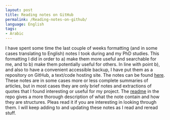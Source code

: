```yaml
---
layout: post
title: Reading notes on GitHub
permalink: /Reading-notes-on-github/
language: English
tags:
- Arabic
---
```


I have spent some time the last couple of weeks formatting (and in some cases translating to English) notes I took during and my PhD studies. This formatting I did in order to a)&nbsp;make them more useful and searchable for me, and to b)&nbsp;make them potentially useful for others. In line with point&nbsp;b), and also to have a convenient accessible backup, I have put them as a repository on GitHub, a text/code hosting site. The notes can be found [here](https://github.com/andreasmhallberg/readingnotes). These notes are in some cases more or less complete summaries of articles, but in most cases they are only brief notes and extractions of quotes that I found interesting or useful for my project. The [readme](https://github.com/andreasmhallberg/readingnotes/blob/master/README.mkd) in the repo gives a more thorough description of what the note contain and how they are structures. Pleas read it if you are interesting in looking through them. I will keep adding to and updating these notes as I read and reread stuff.
